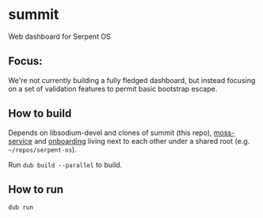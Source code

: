 # summit

Web dashboard for Serpent OS

## Focus:

We're not currently building a fully fledged dashboard, but instead focusing on a set of validation features to permit basic bootstrap escape.

## How to build

Depends on libsodium-devel and clones of summit (this repo), [moss-service](https://github.com/serpent-os/moss-service/) and [onboarding](https://github.com/serpent-os/onboarding/) living next to each other under a shared root (e.g. `~/repos/serpent-os`).

Run `dub build --parallel` to build.

## How to run

`dub run`

